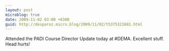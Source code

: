 ```yaml
---
layout: post
microblog: true
date: 2009-11-02 03:00 +0300
guid: http://desparoz.micro.blog/2009/11/02/t5375321681.html
---
```

Attended the PADI Course Director Update today at #DEMA. Excellent stuff. Head hurts!
